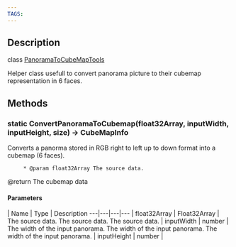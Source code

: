 ```yaml
---
TAGS:
---
```

## Description

class [PanoramaToCubeMapTools](/classes/3.0/PanoramaToCubeMapTools)

Helper class usefull to convert panorama picture to their cubemap representation in 6 faces.

## Methods

### static ConvertPanoramaToCubemap(float32Array, inputWidth, inputHeight, size) &rarr; CubeMapInfo

Converts a panorma stored in RGB right to left up to down format into a cubemap (6 faces).

         * @param float32Array The source data.

@return The cubemap data

#### Parameters
 | Name | Type | Description
---|---|---|---
 | float32Array | Float32Array |  The source data.  The source data.  The source data.
 | inputWidth | number |  The width of the input panorama.  The width of the input panorama.  The width of the input panorama.
 | inputHeight | number |   
